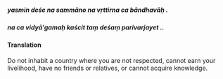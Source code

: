 ##### yasmin deśe na sammāno na vṛttirna ca bāndhavāḥ .
##### na ca vidyā'gamaḥ kaścit taṃ deśaṃ parivarjayet ..

#### Translation

Do not inhabit a country where you are not respected, cannot earn your livelihood, have no friends or relatives, or cannot acquire knowledge.